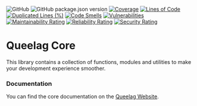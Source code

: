 ![GitHub](https://img.shields.io/github/license/queelag/core?style=flat)
![GitHub package.json version](https://img.shields.io/github/package-json/v/queelag/core)
[![Coverage](https://sonarcloud.io/api/project_badges/measure?project=queelag_core&metric=coverage)](https://sonarcloud.io/summary/new_code?id=queelag_core)
[![Lines of Code](https://sonarcloud.io/api/project_badges/measure?project=queelag_core&metric=ncloc)](https://sonarcloud.io/summary/new_code?id=queelag_core)
[![Duplicated Lines (%)](https://sonarcloud.io/api/project_badges/measure?project=queelag_core&metric=duplicated_lines_density)](https://sonarcloud.io/summary/new_code?id=queelag_core)
[![Code Smells](https://sonarcloud.io/api/project_badges/measure?project=queelag_core&metric=code_smells)](https://sonarcloud.io/summary/new_code?id=queelag_core)
[![Vulnerabilities](https://sonarcloud.io/api/project_badges/measure?project=queelag_core&metric=vulnerabilities)](https://sonarcloud.io/summary/new_code?id=queelag_core)
[![Maintainability Rating](https://sonarcloud.io/api/project_badges/measure?project=queelag_core&metric=sqale_rating)](https://sonarcloud.io/summary/new_code?id=queelag_core)
[![Reliability Rating](https://sonarcloud.io/api/project_badges/measure?project=queelag_core&metric=reliability_rating)](https://sonarcloud.io/summary/new_code?id=queelag_core)
[![Security Rating](https://sonarcloud.io/api/project_badges/measure?project=queelag_core&metric=security_rating)](https://sonarcloud.io/summary/new_code?id=queelag_core)

# Queelag Core

This library contains a collection of functions, modules and utilities to make your development experience smoother.

### Documentation

You can find the core documentation on the [Queelag Website](https://queelag.dariosechi.it).
